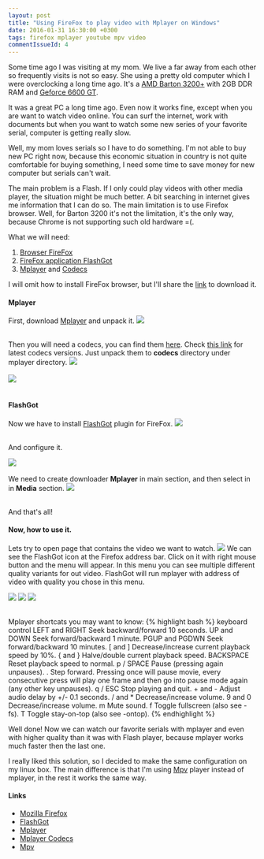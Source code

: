 ```yaml
---
layout: post
title: "Using FireFox to play video with Mplayer on Windows"
date: 2016-01-31 16:30:00 +0300
tags: firefox mplayer youtube mpv video
commentIssueId: 4
---
```


Some time ago I was visiting at my mom. We live a far away from each other so frequently visits is not so easy. She using a pretty old computer which I were overclocking a long time ago. It's a <a href="http://www.cpu-world.com/CPUs/K7/AMD-Athlon%20XP%203200+%20-%20AXDA3200DKV4E.html">AMD Barton 3200+</a> with 2GB DDR RAM and <a href="http://www.nvidia.ru/page/geforce_6600.html">Geforce 6600 GT</a>.

It was a great PC a long time ago. Even now it works fine, except when you are want to watch video online. You can surf the internet, work with documents but when you want to watch some new series of your favorite serial, computer is getting really slow.

Well, my mom loves serials so I have to do something. I'm not able to buy new PC right now, because this economic situation in country is not quite comfortable for buying something, I need some time to save money for new computer but serials can't wait.

The main problem is a Flash. If I only could play videos with other media player, the situation might be much better. A bit searching in internet gives me information that I can do so. The main limitation is to use Firefox browser. Well, for Barton 3200 it's not the limitation, it's the only way, because Chrome is not supporting such old hardware =(.

What we will need:
<ol>
  <li><a href="https://www.mozilla.org/ru/firefox/new/">Browser FireFox</a></li>
  <li><a href="https://addons.mozilla.org/en-US/firefox/addon/flashgot/">FireFox application FlashGot</a></li>
  <li><a href="http://mplayerwin.sourceforge.net/downloads.html">Mplayer</a> and <a href="https://www.mplayerhq.hu/MPlayer/releases/codecs/windows-essential-20071007.zip">Codecs</a></li>
</ol>

I will omit how to install FireFox browser, but I'll share the <a href="https://www.mozilla.org/ru/firefox/new/">link</a> to download it.

<h4>Mplayer</h4>

First, download <a href="http://mplayerwin.sourceforge.net/downloads.html">Mplayer</a> and unpack it.
<img class="border_solid_black" src="https://pp.vk.me/c629510/v629510865/3f3ba/qvFUegmliG4.jpg"/>
<br><br>

Then you will need a codecs, you can find them <a href="https://www.mplayerhq.hu/MPlayer/releases/codecs/windows-essential-20071007.zip">here</a>. Check <a href="https://www.mplayerhq.hu/MPlayer/releases/codecs/">this link</a> for latest codecs versions.
Just unpack them to <b>codecs</b> directory under mplayer directory.
<img class="border_solid_black" src="https://pp.vk.me/c629510/v629510865/3f3c3/QG_ozrrGcJY.jpg"/>
<br><br>
<img class="border_solid_black" src="https://pp.vk.me/c629510/v629510865/3f3cc/lajDcHUkkUg.jpg"/>
<br><br>

<h4>FlashGot</h4>

Now we have to install <a href="https://addons.mozilla.org/en-US/firefox/addon/flashgot/">FlashGot</a> plugin for FireFox.
<img class="border_solid_black" src="https://pp.vk.me/c629510/v629510865/3f3d5/oFz0MDa4wiI.jpg"/>
<br><br>

And configure it.

<img class="border_solid_black" src="https://pp.vk.me/c629510/v629510865/3f3dc/kjPcyh-rxKA.jpg"/>
<br><br>
We need to create downloader <b>Mplayer</b> in main section, and then select in in <b>Media</b> section.

<img class="border_solid_black" src="https://pp.vk.me/c629510/v629510865/3f3e3/WxyynzGthxw.jpg"/>
<br><br>

And that's all!

<h4>Now, how to use it.</h4>

Lets try to open page that contains the video we want to watch.
<img class="border_solid_black" src="https://pp.vk.me/c629510/v629510865/3f3ec/17HN0DVd2rE.jpg"/>
We can see the FlashGot icon at the Firefox address bar.
Click on it with right mouse button and the menu will appear. In this menu you can see multiple different quality variants for out video. FlashGot will run mplayer with address of video with quality you chose in this menu.

<img class="border_solid_black" src="https://pp.vk.me/c629510/v629510865/3f3f5/8mXH_8rm-N4.jpg"/>
<img class="border_solid_black" src="https://pp.vk.me/c629510/v629510865/3f3fe/yu4onZtLdIg.jpg"/>
<img class="border_solid_black" src="https://pp.vk.me/c629510/v629510865/3f406/Niq4Yvwh9wY.jpg"/>
<br><br>

Mplayer shortcats you may want to know:
{% highlight bash %}
 keyboard control
        LEFT and RIGHT
             Seek backward/forward 10 seconds.
        UP and DOWN
             Seek forward/backward 1 minute.
        PGUP and PGDWN
             Seek forward/backward 10 minutes.
        [ and ]
             Decrease/increase current playback speed by 10%.
        { and }
             Halve/double current playback speed.
        BACKSPACE
             Reset playback speed to normal.
        p / SPACE
             Pause (pressing again unpauses).
        .
             Step forward.  Pressing once will pause movie, every consecutive press will play one frame and then go into pause mode again (any other key unpauses).
        q / ESC
             Stop playing and quit.
        + and -
             Adjust audio delay by +/- 0.1 seconds.
        / and *
             Decrease/increase volume.
        9 and 0
             Decrease/increase volume.
        m
             Mute sound.
        f
             Toggle fullscreen (also see -fs).
        T
             Toggle stay-on-top (also see -ontop).
{% endhighlight %}

Well done!
Now we can watch our favorite serials with mplayer and even with higher quality than it was with Flash player, because mplayer works much faster then the last one.

I really liked this solution, so I decided to make the same configuration on my linux box. The main difference is that I'm using <a href="https://mpv.io/">Mpv</a> player instead of mplayer, in the rest it works the same way.

<h4>Links</h4>
<ul>
  <li><a href="https://www.mozilla.org/ru/firefox/new/">Mozilla Firefox</a></li>
  <li><a href="https://addons.mozilla.org/en-US/firefox/addon/flashgot/">FlashGot</a></li>
  <li><a href="http://mplayerwin.sourceforge.net/downloads.html">Mplayer</a></li>
  <li><a href="https://www.mplayerhq.hu/MPlayer/releases/codecs/windows-essential-20071007.zip">Mplayer Codecs</a></li>
  <li><a href="https://mpv.io">Mpv</a></li>
</ul>

